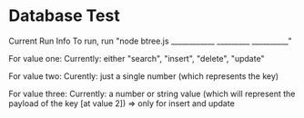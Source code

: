 # Database Test

  Current Run Info
To run, run "node btree.js ____________  _________  __________"
  
  For value one:
Currently: either "search", "insert", "delete", "update"

  For value two:
Curently: just a single number (which represents the key)

  For value three:
Currently: a number or string value (which will represent the payload of the key [at value 2]) => only for insert and update
